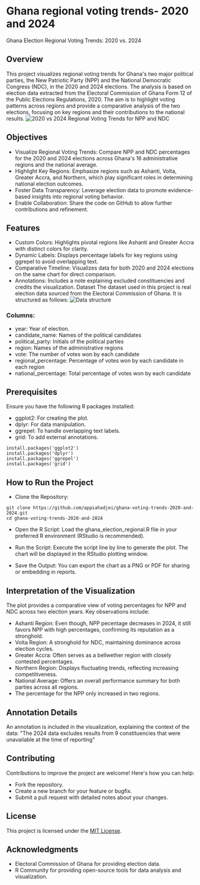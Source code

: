 # Ghana regional voting trends- 2020 and 2024
Ghana Election Regional Voting Trends: 2020 vs. 2024
## Overview
This project visualizes regional voting trends for Ghana's two major political parties, the New Patriotic Party (NPP) and the National Democratic Congress (NDC), in the 2020 and 2024 elections. The analysis is based on election data extracted from the Electoral Commission of Ghana Form 12 of the Public Elections Regulations, 2020.
The aim is to highlight voting patterns across regions and provide a comparative analysis of the two elections, focusing on key regions and their contributions to the national results.
![2020 vs 2024 Regional Voting Trends for NPP and NDC](https://github.com/user-attachments/assets/d5837f80-dbc6-4670-bee5-aa94c04788a7)


## Objectives
- Visualize Regional Voting Trends: Compare NPP and NDC percentages for the 2020 and 2024 elections across Ghana's 16 administrative regions and the national average.
- Highlight Key Regions: Emphasize regions such as Ashanti, Volta, Greater Accra, and Northern, which play significant roles in determining national election outcomes.
- Foster Data Transparency: Leverage election data to promote evidence-based insights into regional voting behavior.
- Enable Collaboration: Share the code on GitHub to allow further contributions and refinement.


## Features
- Custom Colors: Highlights pivotal regions like Ashanti and Greater Accra with distinct colors for clarity.
- Dynamic Labels: Displays percentage labels for key regions using ggrepel to avoid overlapping text.
- Comparative Timeline: Visualizes data for both 2020 and 2024 elections on the same chart for direct comparison.
- Annotations: Includes a note explaining excluded constituencies and credits the visualization.
Dataset
The dataset used in this project is real election data sourced from the Electoral Commission of Ghana. It is structured as follows:
![Data structure](https://github.com/user-attachments/assets/749f0804-2449-4b89-9aaa-d64f571cbeb8)


### Columns:
* year: Year of election.
* candidate_name: Names of the political candidates
* political_party: Initials of the political parties
* region: Names of the administrative regions
* vote: The number of votes won by each candidate
* regional_percentage: Percentage of votes won by each candidate in each region
* national_percentage: Total percentage of votes won by each candidate

## Prerequisites
Ensure you have the following R packages installed:

* ggplot2: For creating the plot.
* dplyr: For data manipulation.
* ggrepel: To handle overlapping text labels.
* grid: To add external annotations.

```Install them using the commands below:
install.packages('ggplot2')
install.packages('dplyr')
install.packages('ggrepel')
install.packages('grid')
```
## How to Run the Project
- Clone the Repository:
```
git clone https://github.com/appiahadjei/ghana-voting-trends-2020-and-2024.git
cd ghana-voting-trends-2020-and-2024
```
- Open the R Script:
Load the ghana_election_regional.R file in your preferred R environment (RStudio is recommended).

- Run the Script:
Execute the script line by line to generate the plot. The chart will be displayed in the RStudio plotting window.

- Save the Output: You can export the chart as a PNG or PDF for sharing or embedding in reports.

## Interpretation of the Visualization
The plot provides a comparative view of voting percentages for NPP and NDC across two election years. Key observations include:

- Ashanti Region: Even though, NPP pecentage decreases in 2024, it still favors NPP with high percentages, confirming its reputation as a stronghold.
- Volta Region: A stronghold for NDC, maintaining dominance across election cycles.
- Greater Accra: Often serves as a bellwether region with closely contested percentages.
- Northern Region: Displays fluctuating trends, reflecting increasing competitiveness.
- National Average: Offers an overall performance summary for both parties across all regions.
- The percentage for the NPP only increased in two regions.

## Annotation Details
An annotation is included in the visualization, explaining the context of the data: "The 2024 data excludes results from 9 constituencies that were unavailable at the time of reporting"


## Contributing
Contributions to improve the project are welcome! Here's how you can help:

- Fork the repository.
- Create a new branch for your feature or bugfix.
- Submit a pull request with detailed notes about your changes.

## License
This project is licensed under the [MIT License](https://mit-license.org/).

## Acknowledgments
- Electoral Commission of Ghana for providing election data.
- R Community for providing open-source tools for data analysis and visualization.







